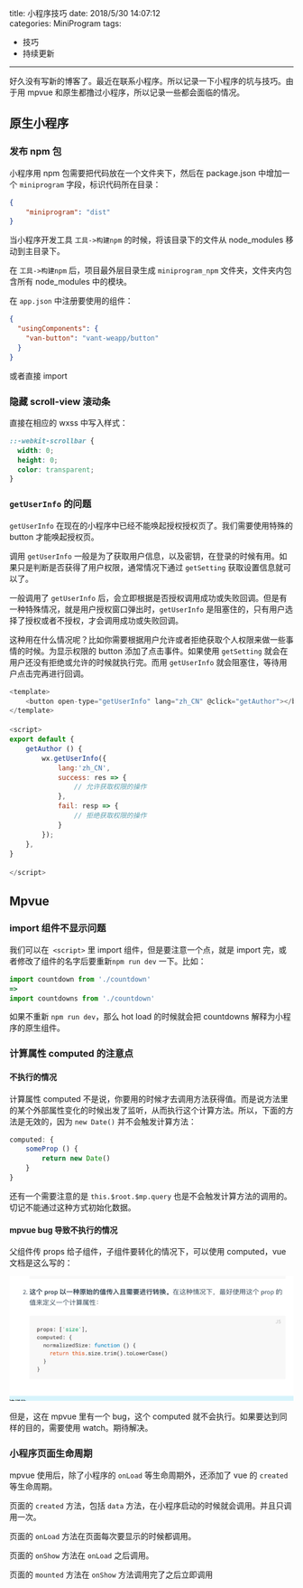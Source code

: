 title: 小程序技巧 
date: 2018/5/30 14:07:12  
categories: MiniProgram
tags: 
 - 技巧
 - 持续更新

---

好久没有写新的博客了。最近在联系小程序。所以记录一下小程序的坑与技巧。由于用 mpvue 和原生都撸过小程序，所以记录一些都会面临的情况。

<!--more-->

## 原生小程序

### 发布 npm 包

小程序用 npm 包需要把代码放在一个文件夹下，然后在 package.json 中增加一个 `miniprogram` 字段，标识代码所在目录：

```json
{
    "miniprogram": "dist"
}
```

当小程序开发工具 `工具->构建npm` 的时候，将该目录下的文件从 node_modules 移动到主目录下。

在 `工具->构建npm` 后，项目最外层目录生成 `miniprogram_npm` 文件夹，文件夹内包含所有 node_modules 中的模块。

在 `app.json` 中注册要使用的组件：
```json
{
  "usingComponents": {
    "van-button": "vant-weapp/button"
  }
}
```

或者直接 import

### 隐藏 scroll-view 滚动条

直接在相应的 wxss 中写入样式：

```css
::-webkit-scrollbar {
  width: 0;
  height: 0;
  color: transparent;
}
```



### `getUserInfo` 的问题

`getUserInfo` 在现在的小程序中已经不能唤起授权授权页了。我们需要使用特殊的 button 才能唤起授权页。

调用 `getUserInfo` 一般是为了获取用户信息，以及密钥，在登录的时候有用。如果只是判断是否获得了用户权限，通常情况下通过 `getSetting` 获取设置信息就可以了。

一般调用了 `getUserInfo` 后，会立即根据是否授权调用成功或失败回调。但是有一种特殊情况，就是用户授权窗口弹出时，`getUserInfo` 是阻塞住的，只有用户选择了授权或者不授权，才会调用成功或失败回调。

这种用在什么情况呢？比如你需要根据用户允许或者拒绝获取个人权限来做一些事情的时候。为显示权限的 button 添加了点击事件。如果使用 `getSetting` 就会在用户还没有拒绝或允许的时候就执行完。而用 `getUserInfo` 就会阻塞住，等待用户点击完再进行回调。

```javascript
<template>
	<button open-type="getUserInfo" lang="zh_CN" @click="getAuthor"></button>
</template>

<script>
export default {
	getAuthor () {
		wx.getUserInfo({
			lang:'zh_CN',
			success: res => {
				// 允许获取权限的操作
			},
			fail: resp => {
				// 拒绝获取权限的操作
			}
		});
	},
}
        
</script>
```



## Mpvue

### import 组件不显示问题

我们可以在` <script>` 里 import 组件，但是要注意一个点，就是 import 完，或者修改了组件的名字后要重新`npm run dev` 一下。比如：

```JavaScript
import countdown from './countdown'
=>
import countdowns from './countdown'
```

如果不重新 `npm run dev`，那么 hot load 的时候就会把 countdowns 解释为小程序的原生组件。

### 计算属性 computed 的注意点

#### 不执行的情况

计算属性 computed 不是说，你要用的时候才去调用方法获得值。而是说方法里的某个外部属性变化的时候出发了监听，从而执行这个计算方法。所以，下面的方法是无效的，因为 `new Date()` 并不会触发计算方法：

```javascript
computed: {
    someProp () {
        return new Date()
    }
}
```

还有一个需要注意的是 `this.$root.$mp.query` 也是不会触发计算方法的调用的。切记不能通过这种方式初始化数据。

#### mpvue bug 导致不执行的情况

父组件传 props 给子组件，子组件要转化的情况下，可以使用 computed，vue 文档是这么写的：

![](https://github.com/zhang759740844/MyImgs/blob/master/MyBlog/vue_prop.png?raw=true)

但是，这在 mpvue 里有一个 bug，这个 computed 就不会执行。如果要达到同样的目的，需要使用 watch。期待解决。

### 小程序页面生命周期

mpvue 使用后，除了小程序的 `onLoad` 等生命周期外，还添加了 vue 的 `created` 等生命周期。

页面的 `created`  方法，包括 `data` 方法，在小程序启动的时候就会调用。并且只调用一次。

页面的 `onLoad` 方法在页面每次要显示的时候都调用。

页面的 `onShow` 方法在 `onLoad` 之后调用。

页面的 `mounted` 方法在 `onShow` 方法调用完了之后立即调用

